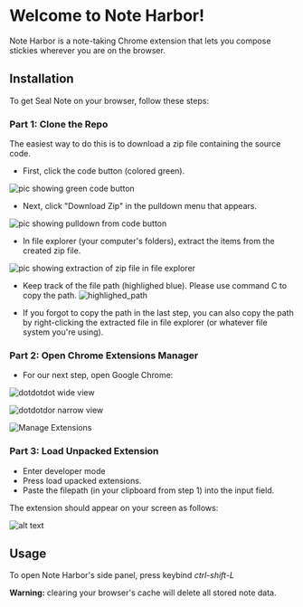 # Welcome to Note Harbor!

Note Harbor is a note-taking Chrome extension that lets you compose stickies wherever you are on the browser.

## Installation

To get Seal Note on your browser, follow these steps:

### Part 1: Clone the Repo

The easiest way to do this is to download a zip file containing the source code.

- First, click the code button (colored green).

![pic showing green code button](https://github.com/Note-Harbor/Seal-Note-Extension/blob/main/img/green_button.png)

- Next, click "Download Zip" in the pulldown menu that appears.

![pic showing pulldown from code button](https://github.com/Note-Harbor/Seal-Note-Extension/blob/main/img/green_button_pulldown.png)

- In file explorer (your computer's folders), extract the items from the created zip file.

![pic showing extraction of zip file in file explorer](https://github.com/Note-Harbor/Seal-Note-Extension/blob/main/img/extract_zip.png)

- Keep track of the file path (highlighed blue). Please use command C to copy the path.
![highlighed_path](https://github.com/Note-Harbor/Seal-Note-Extension/blob/main/img/highlighted_path.png)

- If you forgot to copy the path in the last step, you can also copy the path by right-clicking the extracted file in file explorer (or whatever file system you're using).

### Part 2: Open Chrome Extensions Manager

- For our next step, open Google Chrome:

![dotdotdot wide view](https://github.com/Note-Harbor/Seal-Note-Extension/blob/main/img/chrome_menu_wide.png)

![dotdotdor narrow view](https://github.com/Note-Harbor/Seal-Note-Extension/blob/main/img/chrome_menu_closeup.png)

![Manage Extensions](https://github.com/Note-Harbor/Seal-Note-Extension/blob/main/img/manage_extensions_hover.png)

### Part 3: Load Unpacked Extension

- Enter developer mode
- Press load upacked extensions. 
- Paste the filepath (in your clipboard from step 1) into the input field.

The extension should appear on your screen as follows:

![alt text](https://github.com/Note-Harbor/Seal-Note-Extension/blob/main/img/final_product.png)

## Usage

To open Note Harbor's side panel, press keybind *ctrl-shift-L*

**Warning:** clearing your browser's cache will delete all stored note data.
